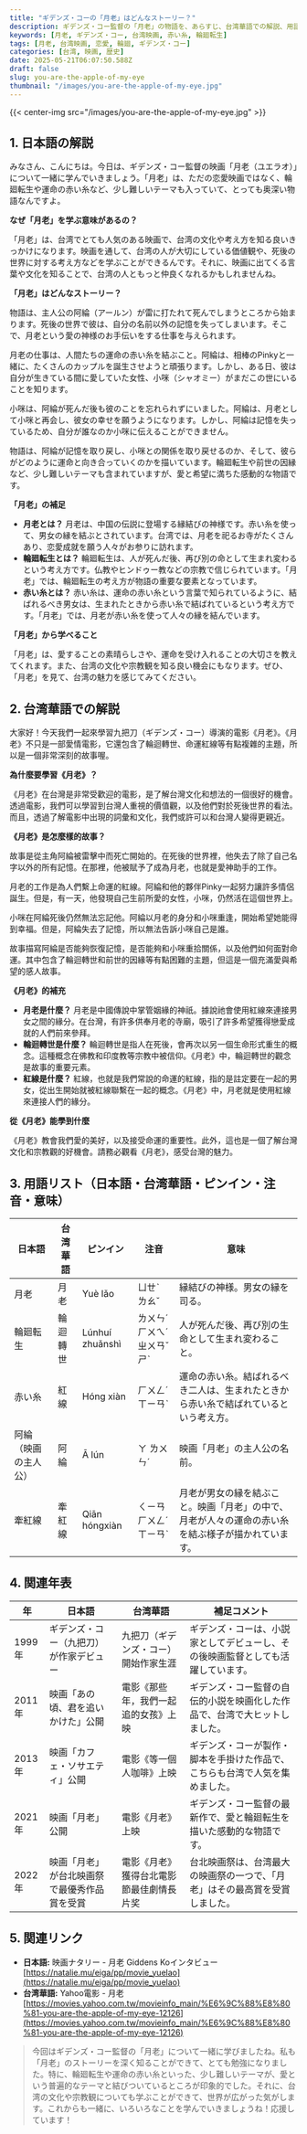 ```yaml
---
title: "ギデンズ・コーの「月老」はどんなストーリー？"
description: ギデンズ・コー監督の「月老」の物語を、あらすじ、台湾華語での解説、用語、年表、関連リンクと共にわかりやすく解説します。
keywords: [月老, ギデンズ・コー, 台湾映画, 赤い糸, 輪廻転生]
tags: [月老, 台湾映画, 恋愛, 輪廻, ギデンズ・コー]
categories: [台湾, 映画, 歴史]
date: 2025-05-21T06:07:50.588Z
draft: false
slug: you-are-the-apple-of-my-eye
thumbnail: "/images/you-are-the-apple-of-my-eye.jpg"
---
```


{{< center-img src="/images/you-are-the-apple-of-my-eye.jpg" >}}

## 1. 日本語の解説

みなさん、こんにちは。今日は、ギデンズ・コー監督の映画「月老（ユエラオ）」について一緒に学んでいきましょう。「月老」は、ただの恋愛映画ではなく、輪廻転生や運命の赤い糸など、少し難しいテーマも入っていて、とっても奥深い物語なんですよ。

**なぜ「月老」を学ぶ意味があるの？**

「月老」は、台湾でとても人気のある映画で、台湾の文化や考え方を知る良いきっかけになります。映画を通して、台湾の人が大切にしている価値観や、死後の世界に対する考え方などを学ぶことができるんです。それに、映画に出てくる言葉や文化を知ることで、台湾の人ともっと仲良くなれるかもしれませんね。

**「月老」はどんなストーリー？**

物語は、主人公の阿綸（アールン）が雷に打たれて死んでしまうところから始まります。死後の世界で彼は、自分の名前以外の記憶を失ってしまいます。そこで、月老という愛の神様のお手伝いをする仕事を与えられます。

月老の仕事は、人間たちの運命の赤い糸を結ぶこと。阿綸は、相棒のPinkyと一緒に、たくさんのカップルを誕生させようと頑張ります。しかし、ある日、彼は自分が生きている間に愛していた女性、小咪（シャオミー）がまだこの世にいることを知ります。

小咪は、阿綸が死んだ後も彼のことを忘れられずにいました。阿綸は、月老として小咪と再会し、彼女の幸せを願うようになります。しかし、阿綸は記憶を失っているため、自分が誰なのか小咪に伝えることができません。

物語は、阿綸が記憶を取り戻し、小咪との関係を取り戻せるのか、そして、彼らがどのように運命と向き合っていくのかを描いています。輪廻転生や前世の因縁など、少し難しいテーマも含まれていますが、愛と希望に満ちた感動的な物語です。

**「月老」の補足**

*   **月老とは？** 月老は、中国の伝説に登場する縁結びの神様です。赤い糸を使って、男女の縁を結ぶとされています。台湾では、月老を祀るお寺がたくさんあり、恋愛成就を願う人々がお参りに訪れます。
*   **輪廻転生とは？** 輪廻転生は、人が死んだ後、再び別の命として生まれ変わるという考え方です。仏教やヒンドゥー教などの宗教で信じられています。「月老」では、輪廻転生の考え方が物語の重要な要素となっています。
*   **赤い糸とは？** 赤い糸は、運命の赤い糸という言葉で知られているように、結ばれるべき男女は、生まれたときから赤い糸で結ばれているという考え方です。「月老」では、月老が赤い糸を使って人々の縁を結んでいます。

**「月老」から学べること**

「月老」は、愛することの素晴らしさや、運命を受け入れることの大切さを教えてくれます。また、台湾の文化や宗教観を知る良い機会にもなります。ぜひ、「月老」を見て、台湾の魅力を感じてみてください。

## 2. 台湾華語での解説

大家好！今天我們一起來學習九把刀（ギデンズ・コー）導演的電影《月老》。《月老》不只是一部愛情電影，它還包含了輪迴轉世、命運紅線等有點複雜的主題，所以是一個非常深刻的故事喔。

**為什麼要學習《月老》？**

《月老》在台灣是非常受歡迎的電影，是了解台灣文化和想法的一個很好的機會。透過電影，我們可以學習到台灣人重視的價值觀，以及他們對於死後世界的看法。而且，透過了解電影中出現的詞彙和文化，我們或許可以和台灣人變得更親近。

**《月老》是怎麼樣的故事？**

故事是從主角阿綸被雷擊中而死亡開始的。在死後的世界裡，他失去了除了自己名字以外的所有記憶。在那裡，他被賦予了成為月老，也就是愛神助手的工作。

月老的工作是為人們繫上命運的紅線。阿綸和他的夥伴Pinky一起努力讓許多情侶誕生。但是，有一天，他發現自己生前所愛的女性，小咪，仍然活在這個世界上。

小咪在阿綸死後仍然無法忘記他。阿綸以月老的身分和小咪重逢，開始希望她能得到幸福。但是，阿綸失去了記憶，所以無法告訴小咪自己是誰。

故事描寫阿綸是否能夠恢復記憶，是否能夠和小咪重拾關係，以及他們如何面對命運。其中包含了輪迴轉世和前世的因緣等有點困難的主題，但這是一個充滿愛與希望的感人故事。

**《月老》的補充**

*   **月老是什麼？** 月老是中國傳說中掌管姻緣的神祇。據說祂會使用紅線來連接男女之間的緣分。在台灣，有許多供奉月老的寺廟，吸引了許多希望獲得戀愛成就的人們前來參拜。
*   **輪迴轉世是什麼？** 輪迴轉世是指人在死後，會再次以另一個生命形式重生的概念。這種概念在佛教和印度教等宗教中被信仰。《月老》中，輪迴轉世的觀念是故事的重要元素。
*   **紅線是什麼？** 紅線，也就是我們常說的命運的紅線，指的是註定要在一起的男女，從出生開始就被紅線聯繫在一起的概念。《月老》中，月老就是使用紅線來連接人們的緣分。

**從《月老》能學到什麼**

《月老》教會我們愛的美好，以及接受命運的重要性。此外，這也是一個了解台灣文化和宗教觀的好機會。請務必觀看《月老》，感受台灣的魅力。

## 3. 用語リスト（日本語・台湾華語・ピンイン・注音・意味）

| 日本語   | 台湾華語  | ピンイン   | 注音     | 意味                                                                                                 |
| ------ | ----- | ------ | ------ | -------------------------------------------------------------------------------------------------- |
| 月老     | 月老    | Yuè lǎo | ㄩㄝˋ ㄌㄠˇ | 縁結びの神様。男女の縁を司る。                                                                                           |
| 輪廻転生   | 輪迴轉世  | Lúnhuí zhuǎnshì | ㄌㄨㄣˊ ㄏㄨㄟˊ ㄓㄨㄢˇ ㄕˋ | 人が死んだ後、再び別の生命として生まれ変わること。                                                                                          |
| 赤い糸    | 紅線    | Hóng xiàn | ㄏㄨㄥˊ ㄒㄧㄢˋ | 運命の赤い糸。結ばれるべき二人は、生まれたときから赤い糸で結ばれているという考え方。                                                                              |
| 阿綸（映画の主人公） | 阿綸    | Ā lún  | ㄚ ㄌㄨㄣˊ | 映画「月老」の主人公の名前。                                                                                             |
| 牽紅線   | 牽紅線  | Qiān hóngxiàn | ㄑㄧㄢ ㄏㄨㄥˊ ㄒㄧㄢˋ  | 月老が男女の縁を結ぶこと。映画「月老」の中で、月老が人々の運命の赤い糸を結ぶ様子が描かれています。                                                                    |

## 4. 関連年表

| 年    | 日本語                               | 台湾華語                             | 補足コメント                                                              |
|-----|------------------------------------|------------------------------------|--------------------------------------------------------------------|
| 1999年 | ギデンズ・コー（九把刀）が作家デビュー     | 九把刀（ギデンズ・コー）開始作家生涯         | ギデンズ・コーは、小説家としてデビューし、その後映画監督としても活躍しています。                                                   |
| 2011年 | 映画「あの頃、君を追いかけた」公開          | 電影《那些年，我們一起追的女孩》上映           | ギデンズ・コー監督の自伝的小説を映画化した作品で、台湾で大ヒットしました。                                                     |
| 2013年 | 映画「カフェ・ソサエティ」公開             | 電影《等一個人咖啡》上映                  | ギデンズ・コーが製作・脚本を手掛けた作品で、こちらも台湾で人気を集めました。                                                      |
| 2021年 | 映画「月老」公開                       | 電影《月老》上映                        | ギデンズ・コー監督の最新作で、愛と輪廻転生を描いた感動的な物語です。                                                          |
| 2022年 | 映画「月老」が台北映画祭で最優秀作品賞を受賞 | 電影《月老》獲得台北電影節最佳劇情長片奖     | 台北映画祭は、台湾最大の映画祭の一つで、「月老」はその最高賞を受賞しました。                                                      |

## 5. 関連リンク

*   **日本語:** 映画ナタリー - 月老 Giddens Koインタビュー [https://natalie.mu/eiga/pp/movie_yuelao](https://natalie.mu/eiga/pp/movie_yuelao)
*   **台湾華語:** Yahoo電影 - 月老 [https://movies.yahoo.com.tw/movieinfo_main/%E6%9C%88%E8%80%81-you-are-the-apple-of-my-eye-12126](https://movies.yahoo.com.tw/movieinfo_main/%E6%9C%88%E8%80%81-you-are-the-apple-of-my-eye-12126)

> 今回はギデンズ・コー監督の「月老」について一緒に学びましたね。私も「月老」のストーリーを深く知ることができて、とても勉強になりました。特に、輪廻転生や運命の赤い糸といった、少し難しいテーマが、愛という普遍的なテーマと結びついているところが印象的でした。それに、台湾の文化や宗教観についても学ぶことができて、世界が広がった気がします。これからも一緒に、いろいろなことを学んでいきましょうね！応援しています！